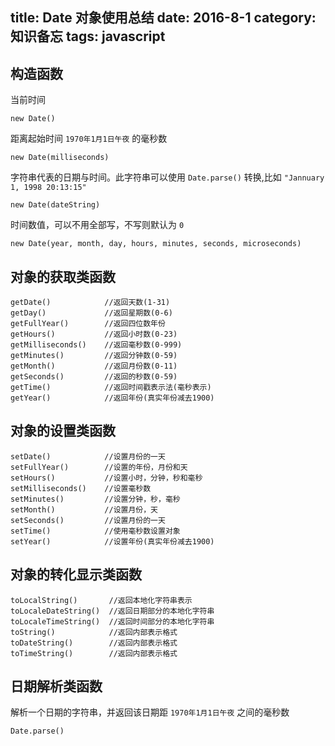 title: Date 对象使用总结
date: 2016-8-1
category: 知识备忘
tags: javascript
---

## 构造函数

当前时间

```
new Date()
```

距离起始时间 `1970年1月1日午夜` 的毫秒数

```
new Date(milliseconds)
```

字符串代表的日期与时间。此字符串可以使用 `Date.parse()` 转换,比如 `"Jannuary 1, 1998 20:13:15"`

```
new Date(dateString)
```

时间数值，可以不用全部写，不写则默认为 `0`

```
new Date(year, month, day, hours, minutes, seconds, microseconds)
```

## 对象的获取类函数

```
getDate()            //返回天数(1-31)
getDay()             //返回星期数(0-6)
getFullYear()        //返回四位数年份
getHours()           //返回小时数(0-23)
getMilliseconds()    //返回毫秒数(0-999)
getMinutes()         //返回分钟数(0-59)
getMonth()           //返回月份数(0-11)
getSeconds()         //返回的秒数(0-59)
getTime()            //返回时间戳表示法(毫秒表示)
getYear()            //返回年份(真实年份减去1900)
```

## 对象的设置类函数

```
setDate()            //设置月份的一天
setFullYear()        //设置的年份，月份和天
setHours()           //设置小时，分钟，秒和毫秒
setMilliseconds()    //设置毫秒数
setMinutes()         //设置分钟，秒，毫秒
setMonth()           //设置月份，天
setSeconds()         //设置月份的一天
setTime()            //使用毫秒数设置对象
setYear()            //设置年份(真实年份减去1900)
```

## 对象的转化显示类函数

```
toLocalString()       //返回本地化字符串表示
toLocaleDateString()  //返回日期部分的本地化字符串
toLocaleTimeString()  //返回时间部分的本地化字符串
toString()            //返回内部表示格式
toDateString()        //返回内部表示格式
toTimeString()        //返回内部表示格式
```

## 日期解析类函数

解析一个日期的字符串，并返回该日期距 `1970年1月1日午夜` 之间的毫秒数

```
Date.parse()
```
